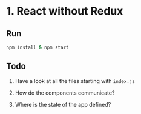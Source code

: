 # 1. React without Redux

## Run

```sh
npm install & npm start
```

## Todo

1. Have a look at all the files starting with `index.js`

2. How do the components communicate?

3. Where is the state of the app defined?
